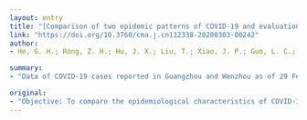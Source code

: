 ```yaml
---
layout: entry
title: "[Comparison of two epidemic patterns of COVID-19 and evaluation of prevention and control effectiveness: an analysis based on Guangzhou and Wenzhou]"
link: "https://doi.org/10.3760/cma.j.cn112338-20200303-00242"
author:
- He, G. H.; Rong, Z. H.; Hu, J. X.; Liu, T.; Xiao, J. P.; Guo, L. C.; Zeng, W. L.; Zhu, Z. H.; Gong, D. X.; Yin, L. H.; Wan, D. H.; Wu, J. L.; Kang, M.; Song, T.; He, J. F.; Ma, W. J.

summary:
- "Data of COVID-19 cases reported in Guangzhou and Wenzhou as of 29 February, 2020 were collected. In two cities, most cases were aged 30-59 years. The peaks of imported cases from Hubei occurred earlier than the peak of COVD-19 incidences in two cities. Despite the different epidemic pattern, the R(t) and the number of cases declined after strict prevention and control measures were taken."

original:
- "Objective: To compare the epidemiological characteristics of COVID-19 in Guangzhou and Wenzhou, and evaluate the effectiveness of their prevention and control measures. Methods: Data of COVID-19 cases reported in Guangzhou and Wenzhou as of 29 February, 2020 were collected. The incidence curves of COVID-19 in two cities were constructed. The real time reproduction number (R(t)) of COVID-19 in two cities was calculated respectively. Results: A total of 346 and 465 confirmed COVID-19 cases were analysed in Guangzhou and Wenzhou, respectively. In two cities, most cases were aged 30-59 years (Guangzhou: 54.9%; Wenzhou: 70.3%). The incidence curve peaked on 27 January, 2020 in Guangzhou and on 26 January, 2020 in Wenzhou, then began to decline in both cities. The peaks of imported COVID-19 cases from Hubei occurred earlier than the peak of COVID-19 incidences in two cities, and the peak of imported cases from Hubei occurred earlier in Wenzhou than in Guangzhou. In early epidemic phase, imported cases were predominant in both cities, then the number of local cases increased and gradually took the dominance in Wenzhou. In Guangzhou, the imported cases was still predominant. Despite the different epidemic pattern, the R(t) and the number of COVID-19 cases declined after strict prevention and control measures were taken in Guangzhou and in Wenzhou. Conclusion: The time and scale specific differences of imported COVID-19 resulted in different epidemic patterns in two cities, but the spread of the disease were effectively controlled after taking strict prevention and control measures."
---
```


